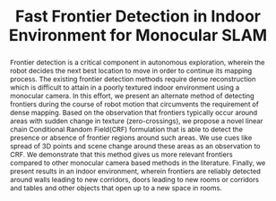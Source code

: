 ---
layout: project-page-new
title: "Fast Frontier Detection in Indoor Environment for Monocular SLAM"
authors:
  - name: Sarthak Upadhyay
    sup: #
  - name: K Madhava Krishna
    sup: #
  - name: Swagat Kumar
    sup: #
affiliations:
  - name: RRC, KCIS, IIIT Hyderabad, India
    link: https://robotics.iiit.ac.in
    sup: #
  - name: TCS Innovation Labs
    link: #
    sup: #
permalink: /publications/2016/Upadhyay_Fast-Frontier-Detection/
abstract: "Frontier detection is a critical component in autonomous exploration, wherein the robot decides the next best location to move in order to continue its mapping process. The existing frontier detection methods require dense reconstruction which is difficult to attain in a poorly textured indoor environment using a monocular camera. In this effort, we present an alternate method of detecting frontiers during the course of robot motion that circumvents the requirement of dense mapping. Based on the observation that frontiers typically occur around areas with sudden change
in texture (zero-crossings), we propose a novel linear chain Conditional Random Field(CRF) formulation that is able to detect the presence or absence of frontier regions around such areas. We use cues like spread of 3D points and scene change around these areas as an observation to CRF. We
demonstrate that this method gives us more relevant frontiers compared to other monocular camera based methods in the literature. Finally, we present results in an indoor environment, wherein frontiers are reliably detected around walls leading to new corridors, doors leading to new rooms
or corridors and tables and other objects that open up to a new space in rooms."
paper: https://dl.acm.org/doi/pdf/10.1145/3009977.3010063
# iframe: https://www.youtube.com/embed/jhjskX4FQwA

---